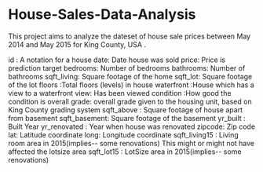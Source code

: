 # House-Sales-Data-Analysis
This project aims to analyze the dateset of house sale prices between May 2014 and May 2015 for King County, USA .

id : A notation for a house
date: Date house was sold
price: Price is prediction target
bedrooms: Number of bedrooms
bathrooms: Number of bathrooms
sqft_living: Square footage of the home
sqft_lot: Square footage of the lot
floors :Total floors (levels) in house
waterfront :House which has a view to a waterfront
view: Has been viewed
condition :How good the condition is overall
grade: overall grade given to the housing unit, based on King County grading system
sqft_above : Square footage of house apart from basement
sqft_basement: Square footage of the basement
yr_built : Built Year
yr_renovated : Year when house was renovated
zipcode: Zip code
lat: Latitude coordinate
long: Longitude coordinate
sqft_living15 : Living room area in 2015(implies-- some renovations) This might or might not have affected the lotsize area
sqft_lot15 : LotSize area in 2015(implies-- some renovations)
